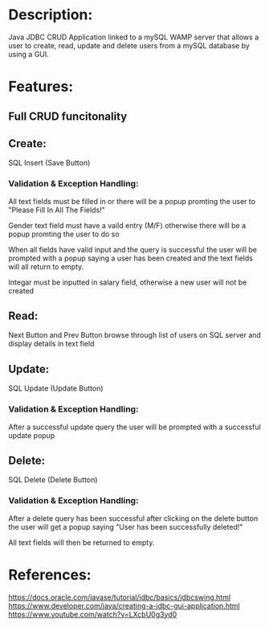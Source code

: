 # Description:

Java JDBC CRUD Application linked to a mySQL WAMP server that allows a user to create, read, update and delete users from a mySQL database by using a GUI.


# Features:


## Full CRUD funcitonality

## Create:
SQL Insert (Save Button)

### Validation & Exception Handling:
All text fields must be filled in or there will be a popup promting the user to "Please Fill In All The Fields!"

Gender text field must have a vaild entry (M/F) otherwise there will be a popup promting the user to do so

When all fields have valid input and the query is successful the user will be prompted with a popup saying a user has been created and the text fields will all return to empty.

Integar must be inputted in salary field, otherwise a new user will not be created


## Read:
Next Button and Prev Button browse through list of users on SQL server and display details in text field


## Update:
SQL Update (Update Button)

### Validation & Exception Handling:

After a successful update query the user will be prompted with a successful update popup


## Delete:
SQL Delete (Delete Button)

### Validation & Exception Handling:

After a delete query has been successful after clicking on the delete button the user will get a popup saying "User has been successfully deleted!"

All text fields will then be returned to empty.


# References:

https://docs.oracle.com/javase/tutorial/jdbc/basics/jdbcswing.html
https://www.developer.com/java/creating-a-jdbc-gui-application.html
https://www.youtube.com/watch?v=LXcbU0g3yd0
